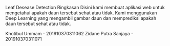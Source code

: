 Leaf Desease Detection
Ringkasan
Disini kami membuat aplikasi web untuk mengetahui apakah daun tersebut sehat 
atau tidak. Kami menggunakan Deep Learning yang mengambil gambar daun dan 
memprediksi apakah daun tersebut sehat atau tidak.


Khotibul Ummam - 201910370311062
Zidane Putra Sanjaya - 201910370311071

